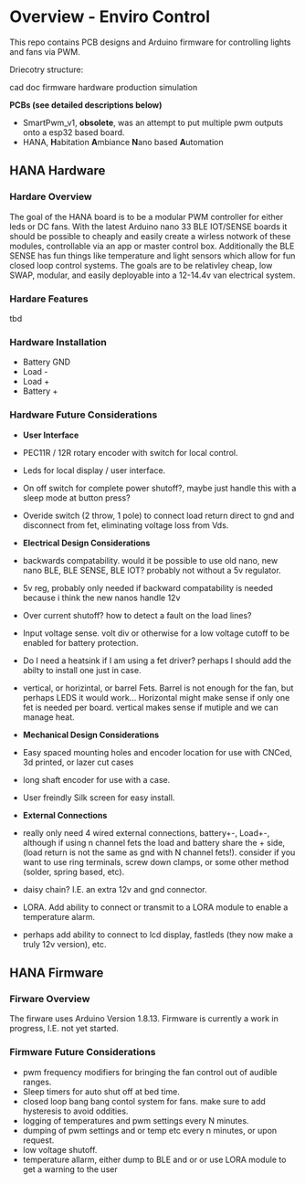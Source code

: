 # Overview - Enviro Control
This repo contains PCB designs and Arduino firmware for controlling lights and fans via PWM.

Driecotry structure:

cad
doc
firmware
hardware
production
simulation


**PCBs (see detailed descriptions below)**
* SmartPwm_v1, **obsolete**, was an attempt to put multiple pwm outputs onto a esp32 based board.
* HANA, **H**abitation **A**mbiance **N**ano based **A**utomation

## HANA Hardware

### Hardare Overview
The goal of the HANA board is to be a modular PWM controller for either leds or DC fans.  With the latest Arduino nano 33 BLE IOT/SENSE boards it should be possible to cheaply and easily create a wirless notwork of these modules, controllable via an app or master control box.  Additionally the BLE SENSE has fun things like temperature and light sensors which allow for fun closed loop control systems.  The goals are to be relativley cheap, low SWAP, modular, and easily deployable into a 12-14.4v van electrical system.


### Hardare Features
tbd

### Hardware Installation
* Battery GND
* Load -
* Load +
* Battery +

### Hardware Future Considerations
* **User Interface**
* PEC11R / 12R rotary encoder with switch for local control.
* Leds for local display / user interface.
* On off switch for complete power shutoff?, maybe just handle this with a sleep mode at button press?
* Overide switch (2 throw, 1 pole) to connect load return direct to gnd and disconnect from fet, eliminating voltage loss from Vds.



* **Electrical Design Considerations**
* backwards compatability. would it be possible to use old nano, new nano BLE, BLE SENSE, BLE IOT? probably not without a 5v regulator.
* 5v reg, probably only needed if backward compatability is needed because i think the new nanos handle 12v
* Over current shutoff? how to detect a fault on the load lines?
* Input voltage sense. volt div or otherwise for a low voltage cutoff to be enabled for battery protection.
* Do I need a heatsink if I am using a fet driver? perhaps I should add the abilty to install one just in case.
* vertical, or horizintal, or barrel Fets.  Barrel is not enough for the fan, but perhaps LEDS it would work... Horizontal might make sense if only one fet is needed per board. vertical makes sense if mutiple and we can manage heat.

* **Mechanical Design Considerations**
* Easy spaced mounting holes and encoder location for use with CNCed, 3d printed, or lazer cut cases
* long shaft encoder for use with a case.
* User freindly Silk screen for easy install.



* **External Connections**
* really only need 4 wired external connections, battery+-, Load+-, although if using n channel fets the load and battery share the + side, (load return is not the same as gnd with N channel fets!).  consider if you want to use ring terminals, screw down clamps, or some other method (solder, spring based, etc).
* daisy chain? I.E. an extra 12v and gnd connector.
* LORA. Add ability to connect or transmit to a LORA module to enable a temperature alarm.
* perhaps add ability to connect to lcd display, fastleds (they now make a truly 12v version), etc.


## HANA Firmware

### Firware Overview
The firware uses Arduino Version 1.8.13.  Firmware is currently a work in progress, I.E. not yet started.

### Firmware Future Considerations
* pwm frequency modifiers for bringing the fan control out of audible ranges.
* Sleep timers for auto shut off at bed time.
* closed loop bang bang contol system for fans. make sure to add hysteresis to avoid oddities.
* logging of temperatures and pwm settings every N minutes.
* dumping of pwm settings and or temp etc every n minutes, or upon request.
* low voltage shutoff.
* temperature allarm, either dump to BLE and or or use LORA module to get a warning to the user


